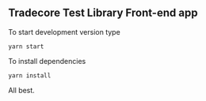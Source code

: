 ## Tradecore Test Library Front-end app

To start development version type
```
yarn start
```

To install dependencies
```
yarn install
```

All best.
